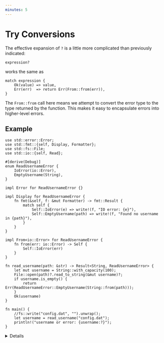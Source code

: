 ```yaml
---
minutes: 5
---
```


# Try Conversions

The effective expansion of `?` is a little more complicated than previously
indicated:

```rust,ignore
expression?
```

works the same as

```rust,ignore
match expression {
    Ok(value) => value,
    Err(err)  => return Err(From::from(err)),
}
```

The `From::from` call here means we attempt to convert the error type to the
type returned by the function. This makes it easy to encapsulate errors into
higher-level errors.

## Example

```rust,editable
use std::error::Error;
use std::fmt::{self, Display, Formatter};
use std::fs::File;
use std::io::{self, Read};

#[derive(Debug)]
enum ReadUsernameError {
    IoError(io::Error),
    EmptyUsername(String),
}

impl Error for ReadUsernameError {}

impl Display for ReadUsernameError {
    fn fmt(&self, f: &mut Formatter) -> fmt::Result {
        match self {
            Self::IoError(e) => write!(f, "IO error: {e}"),
            Self::EmptyUsername(path) => write!(f, "Found no username in {path}"),
        }
    }
}

impl From<io::Error> for ReadUsernameError {
    fn from(err: io::Error) -> Self {
        Self::IoError(err)
    }
}

fn read_username(path: &str) -> Result<String, ReadUsernameError> {
    let mut username = String::with_capacity(100);
    File::open(path)?.read_to_string(&mut username)?;
    if username.is_empty() {
        return Err(ReadUsernameError::EmptyUsername(String::from(path)));
    }
    Ok(username)
}

fn main() {
    //fs::write("config.dat", "").unwrap();
    let username = read_username("config.dat");
    println!("username or error: {username:?}");
}
```

<details>

The `?` operator must return a value compatible with the return type of the
function. For `Result`, it means that the error types have to be compatible. A
function that returns `Result<T, ErrorOuter>` can only use `?` on a value of
type `Result<U, ErrorInner>` if `ErrorOuter` and `ErrorInner` are the same type
or if `ErrorOuter` implements `From<ErrorInner>`.

A common alternative to a `From` implementation is `Result::map_err`, especially
when the conversion only happens in one place.

There is no compatibility requirement for `Option`. A function returning
`Option<T>` can use the `?` operator on `Option<U>` for arbitrary `T` and `U`
types.

A function that returns `Result` cannot use `?` on `Option` and vice versa.
However, `Option::ok_or` converts `Option` to `Result` whereas `Result::ok`
turns `Result` into `Option`.

</details>
